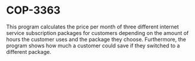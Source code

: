 # COP-3363
This program calculates the price per month of three different internet service subscription packages 
for customers depending on the amount of hours the customer uses and the package they choose. 
Furthermore, the program shows how much a customer could save if they switched to a different package.
